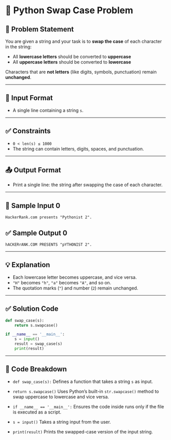 # 🔁 Python Swap Case Problem

## 🧾 Problem Statement

You are given a string and your task is to **swap the case** of each character in the string:

* All **lowercase letters** should be converted to **uppercase**
* All **uppercase letters** should be converted to **lowercase**

Characters that are **not letters** (like digits, symbols, punctuation) remain **unchanged**.

---

## 🔢 Input Format

* A single line containing a string `s`.

---

## ✅ Constraints

* `0 < len(s) ≤ 1000`
* The string can contain letters, digits, spaces, and punctuation.

---

## 📤 Output Format

* Print a single line: the string after swapping the case of each character.

---

## 🧪 Sample Input 0

```
HackerRank.com presents "Pythonist 2".
```

## ✅ Sample Output 0

```
hACKERrANK.COM PRESENTS "pYTHONIST 2".
```

---

## 💡 Explanation

* Each lowercase letter becomes uppercase, and vice versa.
* `"H"` becomes `"h"`, `"a"` becomes `"A"`, and so on.
* The quotation marks (`"`) and number (`2`) remain unchanged.

---

## ✅ Solution Code

```python
def swap_case(s):
    return s.swapcase()

if __name__ == '__main__':
    s = input()
    result = swap_case(s)
    print(result)
```

---

## 🧠 Code Breakdown

* `def swap_case(s):`
  Defines a function that takes a string `s` as input.

* `return s.swapcase()`
  Uses Python’s built-in `str.swapcase()` method to swap uppercase to lowercase and vice versa.

* `if __name__ == '__main__':`
  Ensures the code inside runs only if the file is executed as a script.

* `s = input()`
  Takes a string input from the user.

* `print(result)`
  Prints the swapped-case version of the input string.
